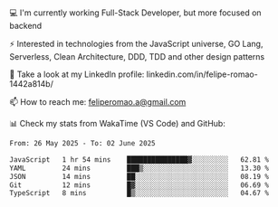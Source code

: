 💻 I'm currently working Full-Stack Developer, but more focused on backend

⚡ Interested in technologies from the JavaScript universe, GO Lang, Serverless, Clean Architecture, DDD, TDD and other design patterns

👥 Take a look at my LinkedIn profile: linkedin.com/in/felipe-romao-1442a814b/

📫 How to reach me: feliperomao.a@gmail.com

📊 Check my stats from WakaTime (VS Code) and GitHub:

<!--START_SECTION:waka-->

```txt
From: 26 May 2025 - To: 02 June 2025

JavaScript   1 hr 54 mins    ███████████████▓░░░░░░░░░   62.81 %
YAML         24 mins         ███▒░░░░░░░░░░░░░░░░░░░░░   13.30 %
JSON         14 mins         ██░░░░░░░░░░░░░░░░░░░░░░░   08.19 %
Git          12 mins         █▓░░░░░░░░░░░░░░░░░░░░░░░   06.69 %
TypeScript   8 mins          █▒░░░░░░░░░░░░░░░░░░░░░░░   04.67 %
```

<!--END_SECTION:waka-->
